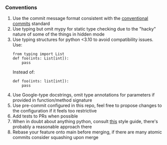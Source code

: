 ### Conventions
1. Use the commit message format consistent with the [conventional commits](https://www.conventionalcommits.org/en/v1.0.0/#summary) standard
2. Use typing but omit mypy for static type checking due to the "hacky" nature of some of the things in hidden mode
3. Use typing structures for python <3.10 to avoid compatibility issues. Use:
   ```
   from typing import List
   def foo(ints: List[int]):
       pass
   ```
   Instead of:
   ```
   def foo(ints: list[int]):
       pass
   ```
4. Use Google-type docstrings, omit type annotations for parameters if provided in function/method signature
5. Use pre-commit configured in this repo, feel free to propose changes to the configuration if it feels too restrictive
6. Add tests to PRs when possible
7. When in doubt about anything python, consult [this](https://google.github.io/styleguide/pyguide.html) style guide, there's probably a reasonable approach there
8. Rebase your feature onto main before merging, if there are many atomic commits consider squashing upon merge
